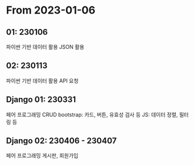 # From 2023-01-06
## 01: 230106
  파이썬 기반 데이터 활용
  JSON 활용

## 02: 230113
  파이썬 기반 데이터 활용
  API 요청

## Django 01: 230331
  페어 프로그래밍
  CRUD
  bootstrap: 카드, 버튼, 유효성 검사 등
  JS: 데이터 정렬, 필터링 등

## Django 02: 230406 - 230407
  페어 프로그래밍
  게시판, 회원가입